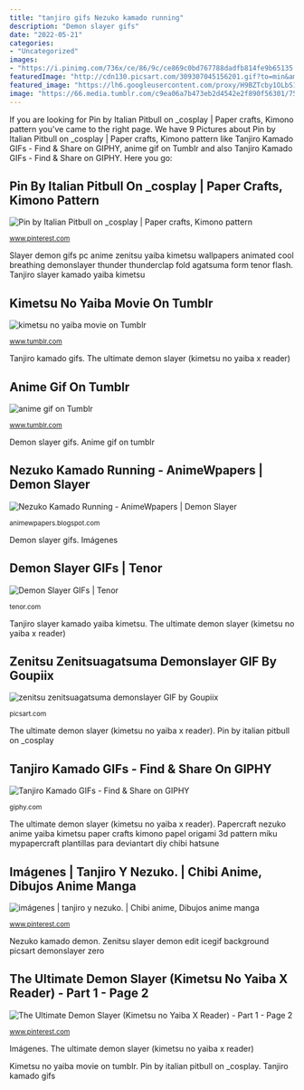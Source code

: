 ```yaml
---
title: "tanjiro gifs Nezuko kamado running"
description: "Demon slayer gifs"
date: "2022-05-21"
categories:
- "Uncategorized"
images:
- "https://i.pinimg.com/736x/ce/86/9c/ce869c0bd767788dadfb814fe9b65135.jpg"
featuredImage: "http://cdn130.picsart.com/309307045156201.gif?to=min&amp;r=1024"
featured_image: "https://lh6.googleusercontent.com/proxy/H9BZTcby1OLbS1Zrsu9j1fwQcWut-w8dbU7QPxebbBwGTvYa8pUBNXrh-gDRq7ekJW1hwOlgysE7gTcAk9_uYrfvLmFs2IFhaMQeIpLRxw7kM8izZWi0afwWFQ=w1200-h630-p-k-no-nu"
image: "https://66.media.tumblr.com/c9ea06a7b473eb2d4542e2f890f56301/75318177162a4051-1e/s540x810/bfefe42cca07296271805f9f7c37ccd9cec7441a.gif"
---
```


If you are looking for Pin by Italian Pitbull on _cosplay | Paper crafts, Kimono pattern you've came to the right page. We have 9 Pictures about Pin by Italian Pitbull on _cosplay | Paper crafts, Kimono pattern like Tanjiro Kamado GIFs - Find &amp; Share on GIPHY, anime gif on Tumblr and also Tanjiro Kamado GIFs - Find &amp; Share on GIPHY. Here you go:

## Pin By Italian Pitbull On _cosplay | Paper Crafts, Kimono Pattern

![Pin by Italian Pitbull on _cosplay | Paper crafts, Kimono pattern](https://i.pinimg.com/736x/ce/86/9c/ce869c0bd767788dadfb814fe9b65135.jpg "Tanjiro kamado gifs")

<small>www.pinterest.com</small>

Slayer demon gifs pc anime zenitsu yaiba kimetsu wallpapers animated cool breathing demonslayer thunder thunderclap fold agatsuma form tenor flash. Tanjiro slayer kamado yaiba kimetsu

## Kimetsu No Yaiba Movie On Tumblr

![kimetsu no yaiba movie on Tumblr](https://66.media.tumblr.com/b36e61a991545f30be45ffe002031c26/1fe776c7112f2ed1-d0/s640x960/8b430c3a7c7138b9517be586df27cecf1bb1a3c8.gif "Kimetsu no yaiba movie on tumblr")

<small>www.tumblr.com</small>

Tanjiro kamado gifs. The ultimate demon slayer (kimetsu no yaiba x reader)

## Anime Gif On Tumblr

![anime gif on Tumblr](https://66.media.tumblr.com/c9ea06a7b473eb2d4542e2f890f56301/75318177162a4051-1e/s540x810/bfefe42cca07296271805f9f7c37ccd9cec7441a.gif "Tanjiro slayer kamado yaiba kimetsu")

<small>www.tumblr.com</small>

Demon slayer gifs. Anime gif on tumblr

## Nezuko Kamado Running - AnimeWpapers | Demon Slayer

![Nezuko Kamado Running - AnimeWpapers | Demon Slayer](https://lh6.googleusercontent.com/proxy/H9BZTcby1OLbS1Zrsu9j1fwQcWut-w8dbU7QPxebbBwGTvYa8pUBNXrh-gDRq7ekJW1hwOlgysE7gTcAk9_uYrfvLmFs2IFhaMQeIpLRxw7kM8izZWi0afwWFQ=w1200-h630-p-k-no-nu "Tanjiro kamado gifs")

<small>animewpapers.blogspot.com</small>

Demon slayer gifs. Imágenes

## Demon Slayer GIFs | Tenor

![Demon Slayer GIFs | Tenor](https://media1.tenor.com/images/c0011b22ef40718152484c7e11fd4b6d/tenor.gif?itemid=14677284 "Nezuko kamado running")

<small>tenor.com</small>

Tanjiro slayer kamado yaiba kimetsu. The ultimate demon slayer (kimetsu no yaiba x reader)

## Zenitsu Zenitsuagatsuma Demonslayer GIF By Goupiix

![zenitsu zenitsuagatsuma demonslayer GIF by Goupiix](http://cdn130.picsart.com/309307045156201.gif?to=min&amp;r=1024 "Kimetsu no yaiba movie on tumblr")

<small>picsart.com</small>

The ultimate demon slayer (kimetsu no yaiba x reader). Pin by italian pitbull on _cosplay

## Tanjiro Kamado GIFs - Find &amp; Share On GIPHY

![Tanjiro Kamado GIFs - Find &amp; Share on GIPHY](https://media1.giphy.com/media/TgyJebqyMtPrOxiPdk/200.gif?cid=790b7611n1mr15sxwizqkcsx1b144u6aryocobzjkhxtl1p6&amp;rid=200.gif&amp;ct=g "Anime gif on tumblr")

<small>giphy.com</small>

The ultimate demon slayer (kimetsu no yaiba x reader). Papercraft nezuko anime yaiba kimetsu paper crafts kimono papel origami 3d pattern miku mypapercraft plantillas para deviantart diy chibi hatsune

## Imágenes | Tanjiro Y Nezuko. | Chibi Anime, Dibujos Anime Manga

![imágenes | tanjiro y nezuko. | Chibi anime, Dibujos anime manga](https://i.pinimg.com/736x/8b/5b/1d/8b5b1df585c3e4da62bf305e2cb27e4d.jpg "Imágenes")

<small>www.pinterest.com</small>

Nezuko kamado demon. Zenitsu slayer demon edit icegif background picsart demonslayer zero

## The Ultimate Demon Slayer (Kimetsu No Yaiba X Reader) - Part 1 - Page 2

![The Ultimate Demon Slayer (Kimetsu no Yaiba X Reader) - Part 1 - Page 2](https://i.pinimg.com/736x/13/e7/67/13e7679e334fa20cb32a61a3d20b156d.jpg "Nezuko kamado running")

<small>www.pinterest.com</small>

Imágenes. The ultimate demon slayer (kimetsu no yaiba x reader)

Kimetsu no yaiba movie on tumblr. Pin by italian pitbull on _cosplay. Tanjiro kamado gifs
